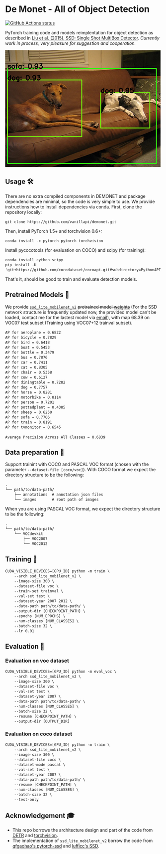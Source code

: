 # De Monet - All of Object Detection

<p align="left">
  <a href="https://github.com/vanillapi/demonet/actions?query=workflow%3A%22Setup+Python%22"><img alt="GitHub Actions status" src="https://github.com/vanillapi/demonet/workflows/Setup%20Python/badge.svg"></a>
</p>

PyTorch training code and models reimplentation for object detection as described in [Liu et al. (2015), SSD: Single Shot MultiBox Detector](https://arxiv.org/abs/1512.02325). *Currently work in process, very pleasure for suggestion and cooperation.*

![Example of SSD Lite with mobilenet v2 backbone](.github/demo.png)

## Usage 🛠

There are no extra compiled components in DEMONET and package dependencies are minimal, so the code is very simple to use. We provide instructions how to install dependencies via conda. First, clone the repository locally:

```
git clone https://github.com/vanillapi/demonet.git
```

Then, install PyTorch 1.5+ and torchvision 0.6+:

```
conda install -c pytorch pytorch torchvision
```

Install pycocotools (for evaluation on COCO) and scipy (for training):

```
conda install cython scipy
pip install -U 'git+https://github.com/cocodataset/cocoapi.git#subdirectory=PythonAPI'
```

That's it, should be good to train and evaluate detection models.

## Pretrained Models 🤗

We provide [`ssd_lite_mobilenet_v2`](models/ssd_mobilenet.py) ~~pretrained model [weights](https://drive.google.com/file/d/11isfA_F3QUzsWVzflrY2MXJYqwNt2xCV/view?usp=sharing)~~ (For the SSD network structure is frequently updated now, the provided model can't be loaded, contact me for the lastest model via [email](mailto:zhiqwang@outlook.com)), with map 68.39 on VOC07 test subset (Training using VOC07+12 trainval subset).

```
AP for aeroplane = 0.6822
AP for bicycle = 0.7829
AP for bird = 0.6418
AP for boat = 0.5453
AP for bottle = 0.3479
AP for bus = 0.7876
AP for car = 0.7411
AP for cat = 0.8305
AP for chair = 0.5358
AP for cow = 0.6127
AP for diningtable = 0.7282
AP for dog = 0.7757
AP for horse = 0.8281
AP for motorbike = 0.8114
AP for person = 0.7201
AP for pottedplant = 0.4385
AP for sheep = 0.6250
AP for sofa = 0.7706
AP for train = 0.8191
AP for tvmonitor = 0.6545

Average Precision Across All Classes = 0.6839
```

## Data preparation 📎

Support trainint with COCO and PASCAL VOC format (chosen with the parameter `--dataset-file [coco/voc]`). With COCO format we expect the directory structure to be the following:

```
.
└── path/to/data-path/
    ├── annotations  # annotation json files
    └── images       # root path of images
```

When you are using PASCAL VOC format, we expect the directory structure to be the following:

```
.
└── path/to/data-path/
    └── VOCdevkit
        ├── VOC2007
        └── VOC2012
```

## Training 🦄

```
CUDA_VISIBLE_DEVICES=[GPU_ID] python -m train \
    --arch ssd_lite_mobilenet_v2 \
    --image-size 300 \
    --dataset-file voc \
    --train-set trainval \
    --val-set test \
    --dataset-year 2007 2012 \
    --data-path path/to/data-path/ \
    --output-dir [CHECKPOINT_PATH] \
    --epochs [NUM_EPOCHS] \
    --num-classes [NUM_CLASSES] \
    --batch-size 32 \
    --lr 0.01
```

## Evaluation 🔬

### Evaluation on voc dataset

```
CUDA_VISIBLE_DEVICES=[GPU_ID] python -m eval_voc \
    --arch ssd_lite_mobilenet_v2 \
    --image-size 300 \
    --dataset-file voc \
    --val-set test \
    --dataset-year 2007 \
    --data-path path/to/data-path/ \
    --num-classes [NUM_CLASSES] \
    --batch-size 32 \
    --resume [CHECKPOINT_PATH] \
    --output-dir [OUTPUT_DIR]
```

### Evaluation on coco dataset

```
CUDA_VISIBLE_DEVICES=[GPU_ID] python -m train \
    --arch ssd_lite_mobilenet_v2 \
    --image-size 300 \
    --dataset-file coco \
    --dataset-mode pascal \
    --val-set test \
    --dataset-year 2007 \
    --data-path path/to/data-path/ \
    --resume [CHECKPOINT_PATH] \
    --num-classes [NUM_CLASSES] \
    --batch-size 32 \
    --test-only
```


## Acknowledgement 🎓

- This repo borrows the architecture design and part of the code from [DETR](https://github.com/facebookresearch/detr) and [torchvision](https://github.com/pytorch/vision/tree/master/torchvision/models/detection).
- The implementation of `ssd_lite_mobilenet_v2` borrow the code from [qfgaohao's pytorch-ssd](https://github.com/qfgaohao/pytorch-ssd) and [lufficc's SSD](http://github.com/lufficc/SSD/).
